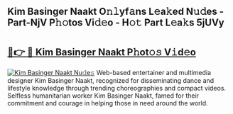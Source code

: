 ## Kim Basinger Naakt O𝚗𝚕yf𝚊ns L𝚎a𝚔ed N𝚞𝚍es - Part-NjV P𝚑𝚘tos Vi𝚍𝚎o - H𝚘𝚝 Part L𝚎a𝚔s 5jUVy

# <h2><a href="http://kf9ghw.oniu.top/?m=Kim+Basinger+Naakt">🔗👉 🔴 Kim Basinger Naakt P𝚑ot𝚘𝚜 V𝚒d𝚎o</a></h2>

[![Kim Basinger Naakt Nu𝚍e𝚜](https://i.imgur.com/0qMVB7G.gif)](http://kf9ghw.oniu.top/?m=Kim+Basinger+Naakt)
Web-based entertainer and multimedia designer Kim Basinger Naakt, recognized for disseminating dance and lifestyle knowledge through trending choreographies and compact videos. Selfless humanitarian worker Kim Basinger Naakt, famed for their commitment and courage in helping those in need around the world.  

